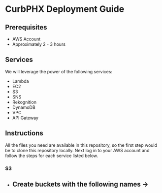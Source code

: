 # CurbPHX Deployment Guide

## Prerequisites
- AWS Account
- Approximately 2 - 3 hours

## Services
We will leverage the power of the following services:
- Lambda
- EC2
- S3
- SNS
- Rekognition
- DynamoDB
- VPC
- API Gateway 

## Instructions

All the files you need are available in this repository, so the first step would be to clone this repository locally. Next log in to your AWS account and follow the steps for each service listed below.

### S3
- Create buckets with the following names ->
  - 